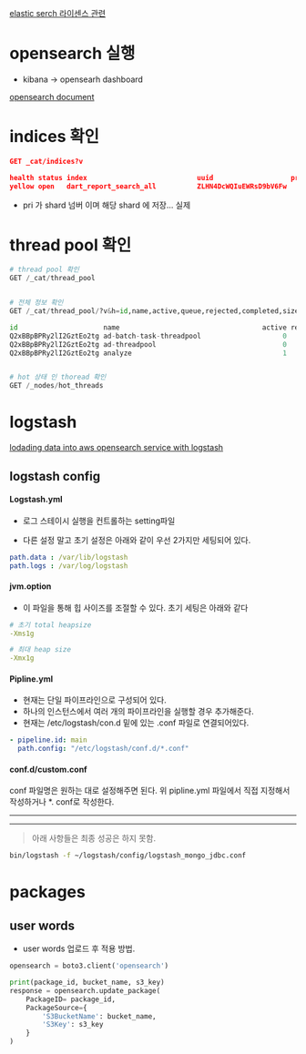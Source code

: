 [elastic serch 라이센스 관련](https://aws.amazon.com/ko/blogs/opensource/stepping-up-for-a-truly-open-source-elasticsearch/)

# opensearch 실행

- kibana -> opensearh dashboard

[opensearch document](https://opensearch.org/docs/latest/clients/logstash/index/)

# indices 확인

```json
GET _cat/indices?v

health status index                           uuid                   pri rep docs.count docs.deleted store.size pri.store.size
yellow open   dart_report_search_all          ZLHN4DcWQIuEWRsD9bV6Fw   5   1       1000            0    246.5mb        246.5mb


```

- pri 가 shard 넘버 이며 해당 shard 에 저장... 실제 

# thread pool 확인 

```py
# thread pool 확인 
GET /_cat/thread_pool


# 전체 정보 확인 
GET /_cat/thread_pool/?v&h=id,name,active,queue,rejected,completed,size,type&pretty

id                     name                                   active rejected completed size type
Q2xBBpBPRy2lI2GztEo2tg ad-batch-task-threadpool                    0        0         0      scaling
Q2xBBpBPRy2lI2GztEo2tg ad-threadpool                               0        0         0      scaling
Q2xBBpBPRy2lI2GztEo2tg analyze                                     1        0      2602    1 fixed


# hot 상태 인 thoread 확인
GET /_nodes/hot_threads

```





# logstash

[lodading data into aws opensearch service with logstash](https://docs.aws.amazon.com/opensearch-service/latest/developerguide/managedomains-logstash.html)



## logstash config



#### Logstash.yml

- 로그 스테이시 실행을 컨트롤하는 setting파일

- 다른 설정 말고 초기 설정은 아래와 같이 우선 2가지만 세팅되어 있다.

```yaml
path.data : /var/lib/logstash
path.logs : /var/log/logstash
```

#### jvm.option

- 이 파일을 통해 힙 사이즈를 조절할 수 있다. 초기 세팅은 아래와 같다

```yaml
# 초기 total heapsize
-Xms1g 

# 최대 heap size
-Xmx1g
```

 

#### Pipline.yml

- 현재는 단일 파이프라인으로 구성되어 있다.
- 하나의 인스턴스에서 여러 개의 파이프라인을 실행할 경우 추가해준다.
- 현재는 /etc/logstash/con.d 밑에 있는 .conf 파일로 연결되어있다.

```yaml
- pipeline.id: main
  path.config: "/etc/logstash/conf.d/*.conf"
```



#### conf.d/custom.conf

conf 파일명은 원하는 대로 설정해주면 된다. 위 pipline.yml 파일에서 직접 지정해서 작성하거나 *. conf로 작성한다.





_ _ _











_ _ _

>  아래 사항들은 최종 성공은 하지 못함. 

```bash
bin/logstash -f ~/logstash/config/logstash_mongo_jdbc.conf
```


# packages
## user words
- user words 업로드 후 적용 방법. 

```py
opensearch = boto3.client('opensearch')

print(package_id, bucket_name, s3_key)
response = opensearch.update_package(
    PackageID= package_id,
    PackageSource={
        'S3BucketName': bucket_name,
        'S3Key': s3_key
    }
)
```